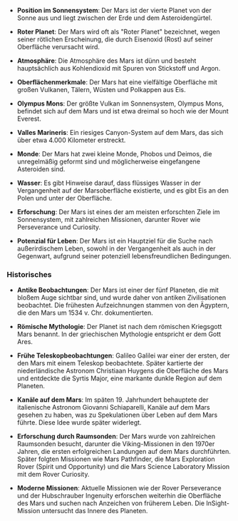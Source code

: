 - **Position im Sonnensystem**: Der Mars ist der vierte Planet von der Sonne aus und liegt zwischen der Erde und dem Asteroidengürtel.

- **Roter Planet**: Der Mars wird oft als "Roter Planet" bezeichnet, wegen seiner rötlichen Erscheinung, die durch Eisenoxid (Rost) auf seiner Oberfläche verursacht wird.

- **Atmosphäre**: Die Atmosphäre des Mars ist dünn und besteht hauptsächlich aus Kohlendioxid mit Spuren von Stickstoff und Argon.

- **Oberflächenmerkmale**: Der Mars hat eine vielfältige Oberfläche mit großen Vulkanen, Tälern, Wüsten und Polkappen aus Eis.

- **Olympus Mons**: Der größte Vulkan im Sonnensystem, Olympus Mons, befindet sich auf dem Mars und ist etwa dreimal so hoch wie der Mount Everest.

- **Valles Marineris**: Ein riesiges Canyon-System auf dem Mars, das sich über etwa 4.000 Kilometer erstreckt.

- **Monde**: Der Mars hat zwei kleine Monde, Phobos und Deimos, die unregelmäßig geformt sind und möglicherweise eingefangene Asteroiden sind.

- **Wasser**: Es gibt Hinweise darauf, dass flüssiges Wasser in der Vergangenheit auf der Marsoberfläche existierte, und es gibt Eis an den Polen und unter der Oberfläche.

- **Erforschung**: Der Mars ist eines der am meisten erforschten Ziele im Sonnensystem, mit zahlreichen Missionen, darunter Rover wie Perseverance und Curiosity.

- **Potenzial für Leben**: Der Mars ist ein Hauptziel für die Suche nach außerirdischem Leben, sowohl in der Vergangenheit als auch in der Gegenwart, aufgrund seiner potenziell lebensfreundlichen Bedingungen.

### Historisches
- **Antike Beobachtungen**: Der Mars ist einer der fünf Planeten, die mit bloßem Auge sichtbar sind, und wurde daher von antiken Zivilisationen beobachtet. Die frühesten Aufzeichnungen stammen von den Ägyptern, die den Mars um 1534 v. Chr. dokumentierten.

- **Römische Mythologie**: Der Planet ist nach dem römischen Kriegsgott Mars benannt. In der griechischen Mythologie entspricht er dem Gott Ares.

- **Frühe Teleskopbeobachtungen**: Galileo Galilei war einer der ersten, der den Mars mit einem Teleskop beobachtete. Später kartierte der niederländische Astronom Christiaan Huygens die Oberfläche des Mars und entdeckte die Syrtis Major, eine markante dunkle Region auf dem Planeten.

- **Kanäle auf dem Mars**: Im späten 19. Jahrhundert behauptete der italienische Astronom Giovanni Schiaparelli, Kanäle auf dem Mars gesehen zu haben, was zu Spekulationen über Leben auf dem Mars führte. Diese Idee wurde später widerlegt.

- **Erforschung durch Raumsonden**: Der Mars wurde von zahlreichen Raumsonden besucht, darunter die Viking-Missionen in den 1970er Jahren, die ersten erfolgreichen Landungen auf dem Mars durchführten. Später folgten Missionen wie Mars Pathfinder, die Mars Exploration Rover (Spirit und Opportunity) und die Mars Science Laboratory Mission mit dem Rover Curiosity.

- **Moderne Missionen**: Aktuelle Missionen wie der Rover Perseverance und der Hubschrauber Ingenuity erforschen weiterhin die Oberfläche des Mars und suchen nach Anzeichen von früherem Leben. Die InSight-Mission untersucht das Innere des Planeten.
